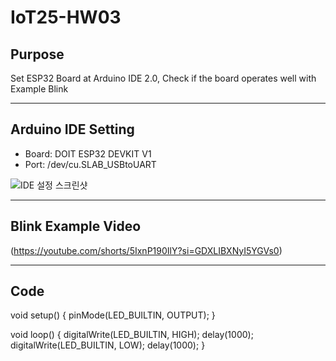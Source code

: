 # IoT25-HW03

## Purpose
Set ESP32 Board at Arduino IDE 2.0, Check if the board operates well with Example Blink

---

## Arduino IDE Setting
- Board: DOIT ESP32 DEVKIT V1
- Port: /dev/cu.SLAB_USBtoUART

![IDE 설정 스크린샷](./images/ide.png)

---

## Blink Example Video
(https://youtube.com/shorts/5IxnP190IlY?si=GDXLIBXNyI5YGVs0)

---

## Code

void setup() {
  pinMode(LED_BUILTIN, OUTPUT);
}

void loop() {
  digitalWrite(LED_BUILTIN, HIGH);
  delay(1000);
  digitalWrite(LED_BUILTIN, LOW);
  delay(1000);
}

